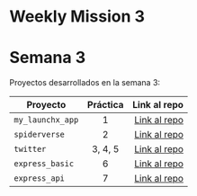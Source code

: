 # Weekly Mission 3
# Semana 3 

Proyectos desarrollados en la semana 3:

| Proyecto | Práctica | Link al repo |
| ------------- |:-------------:| -----:|
|`my_launchx_app`|1|[Link al repo](https://github.com/DianaMagallanes/my_launchx_app)|
|`spiderverse`|2|[Link al repo](https://github.com/DianaMagallanes/spiderverse)|
|`twitter`|3, 4, 5|[Link al repo](https://github.com/DianaMagallanes/twitter)|
|`express_basic`|6|[Link al repo](https://github.com/DianaMagallanes/express_basic)|
|`express_api`|7|[Link al repo](https://github.com/DianaMagallanes/express_api)|
